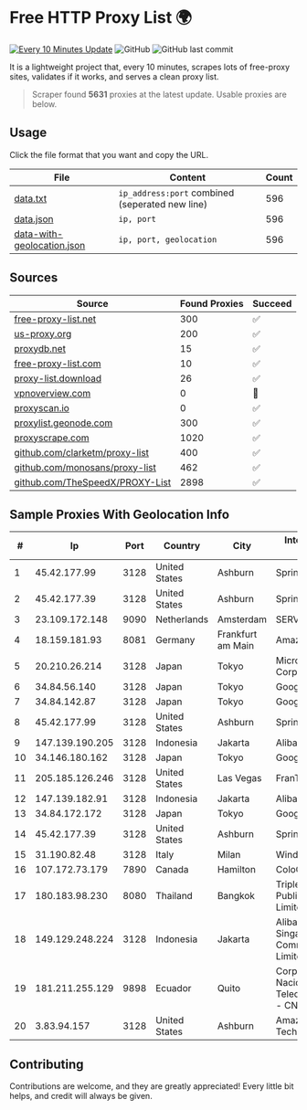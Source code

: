 
# Free HTTP Proxy List 🌍

[![Every 10 Minutes Update](https://github.com/mertguvencli/http-proxy-list/actions/workflows/main.yml/badge.svg?branch=main)](https://github.com/mertguvencli/http-proxy-list/actions/workflows/main.yml)
![GitHub](https://img.shields.io/github/license/mertguvencli/http-proxy-list)
![GitHub last commit](https://img.shields.io/github/last-commit/mertguvencli/http-proxy-list)

It is a lightweight project that, every 10 minutes, scrapes lots of free-proxy sites, validates if it works, and serves a clean proxy list.


> Scraper found **5631** proxies at the latest update. Usable proxies are below.

## Usage

Click the file format that you want and copy the URL.


|File|Content|Count|
|----|-------|-----|
|[data.txt](https://raw.githubusercontent.com/mertguvencli/http-proxy-list/main/proxy-list/data.txt)|`ip_address:port` combined (seperated new line)|596|
|[data.json](https://raw.githubusercontent.com/mertguvencli/http-proxy-list/main/proxy-list/data.json)|`ip, port`|596|
|[data-with-geolocation.json](https://raw.githubusercontent.com/mertguvencli/http-proxy-list/main/proxy-list/data-with-geolocation.json)|`ip, port, geolocation`|596|

## Sources

|Source|Found Proxies|Succeed|
|------|-------------|-------|
|[free-proxy-list.net](https://free-proxy-list.net)|300|✅|
|[us-proxy.org](https://www.us-proxy.org)|200|✅|
|[proxydb.net](http://proxydb.net)|15|✅|
|[free-proxy-list.com](https://free-proxy-list.com/?page=&port=&type%5B%5D=http&type%5B%5D=https&up_time=0&search=Search)|10|✅|
|[proxy-list.download](https://www.proxy-list.download/HTTP)|26|✅|
|[vpnoverview.com](https://vpnoverview.com/privacy/anonymous-browsing/free-proxy-servers)|0|🚫|
|[proxyscan.io](https://www.proxyscan.io)|0|✅|
|[proxylist.geonode.com](https://proxylist.geonode.com/api/proxy-list?limit=300&page=1&sort_by=lastChecked&sort_type=desc&protocols=http,https)|300|✅|
|[proxyscrape.com](https://api.proxyscrape.com/v2/?request=displayproxies&protocol=http&timeout=10000&country=all&ssl=all&anonymity=all)|1020|✅|
|[github.com/clarketm/proxy-list](https://raw.githubusercontent.com/clarketm/proxy-list/master/proxy-list-raw.txt)|400|✅|
|[github.com/monosans/proxy-list](https://raw.githubusercontent.com/monosans/proxy-list/main/proxies/http.txt)|462|✅|
|[github.com/TheSpeedX/PROXY-List](https://raw.githubusercontent.com/TheSpeedX/PROXY-List/master/http.txt)|2898|✅|


## Sample Proxies With Geolocation Info

|#|Ip|Port|Country|City|Internet Service Provider|
|-|--|----|-------|----|-------------------------|
|1|45.42.177.99|3128|United States|Ashburn|Sprint|
|2|45.42.177.39|3128|United States|Ashburn|Sprint|
|3|23.109.172.148|9090|Netherlands|Amsterdam|SERVERS-COM|
|4|18.159.181.93|8081|Germany|Frankfurt am Main|Amazon.com, Inc.|
|5|20.210.26.214|3128|Japan|Tokyo|Microsoft Corporation|
|6|34.84.56.140|3128|Japan|Tokyo|Google LLC|
|7|34.84.142.87|3128|Japan|Tokyo|Google LLC|
|8|45.42.177.99|3128|United States|Ashburn|Sprint|
|9|147.139.190.205|3128|Indonesia|Jakarta|Alibaba.com LLC|
|10|34.146.180.162|3128|Japan|Tokyo|Google LLC|
|11|205.185.126.246|3128|United States|Las Vegas|FranTech Solutions|
|12|147.139.182.91|3128|Indonesia|Jakarta|Alibaba.com LLC|
|13|34.84.172.172|3128|Japan|Tokyo|Google LLC|
|14|45.42.177.39|3128|United States|Ashburn|Sprint|
|15|31.190.82.48|3128|Italy|Milan|Wind TRE S.P.A.|
|16|107.172.73.179|7890|Canada|Hamilton|ColoCrossing|
|17|180.183.98.230|8080|Thailand|Bangkok|Triple T Broadband Public Company Limited|
|18|149.129.248.224|3128|Indonesia|Jakarta|Alibaba.com Singapore E-Commerce Private Limited|
|19|181.211.255.129|9898|Ecuador|Quito|Corporacion Nacional De Telecomunicaciones - CNT EP|
|20|3.83.94.157|3128|United States|Ashburn|Amazon Technologies Inc.|



## Contributing

Contributions are welcome, and they are greatly appreciated! Every
little bit helps, and credit will always be given.

